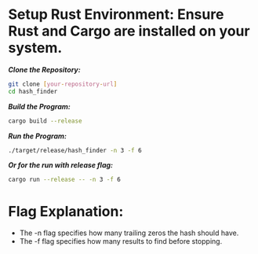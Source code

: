 
# Setup Rust Environment: Ensure Rust and Cargo are installed on your system.

***Clone the Repository:***
```sh
git clone [your-repository-url]
cd hash_finder
```

***Build the Program:***
```sh
cargo build --release
```

***Run the Program:***
```sh
./target/release/hash_finder -n 3 -f 6
```

***Or for the run with release flag:***
```sh
cargo run --release -- -n 3 -f 6
```

# Flag Explanation:
- The -n flag specifies how many trailing zeros the hash should have.
- The -f flag specifies how many results to find before stopping.
